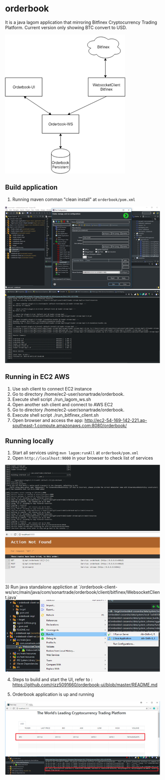# orderbook

It is a java lagom application that mirroring Bitfinex Cryptocurrency Trading Platform.
Current version only showing BTC convert to USD. 

<img src="https://github.com/rizz5091660/orderbook/blob/master/lagom-bitfinex.png" alt="Lagom-Bitfinex"/>

## Build application
1) Running maven comman "clean install" at `orderbook/pom.xml` 

<img src="https://github.com/rizz5091660/orderbook/blob/master/build.PNG" alt="Build step 1"/>

<img src="https://github.com/rizz5091660/orderbook/blob/master/build2.PNG" alt="Build step 1"/>

## Running in EC2 AWS
1) Use ssh client to connect EC2 instance 
2) Go to directory /home/ec2-user/sonartrade/orderbook.
3) Execute shell script ./run_lagom_ws.sh
4) Open another ssh client and connect to AWS EC2
5) Go to directory /home/ec2-user/sonartrade/orderbook.
6) Execute shell script ./run_bitfinex_client.sh
7) Open browser and access the app:
http://ec2-54-169-142-221.ap-southeast-1.compute.amazonaws.com:8080/orderbook/


## Running locally

1) Start all services using `mvn lagom:runAll` at `orderbook/pom.xml` 
2) Open `http://localhost:9000` in your browser to check list of services
<img src="https://github.com/rizz5091660/orderbook/blob/master/run-services.PNG" alt="Run Services"/>
<img src="https://github.com/rizz5091660/orderbook/blob/master/list-services.PNG" alt="List of Services"/>
3) Run java standalone appliction at `/orderbook-client-ws/src/main/java/com/sonartrade/orderbook/client/bitfinex/WebsocketClient.java`
<img src="https://github.com/rizz5091660/orderbook/blob/master/run-bitfinex-websocket.png" alt="Run Bitfinex Client"/>

4) Steps to build and start the UI, refer to :
https://github.com/rizz5091660/orderbook-ui/blob/master/README.md 

5) Orderbook application is up and running
<img src="https://github.com/rizz5091660/orderbook/blob/master/orderbook-ui.PNG" alt="Orderbook Apps"/>

